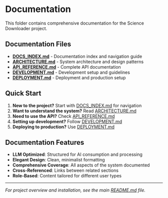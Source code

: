 # Documentation

This folder contains comprehensive documentation for the Science Downloader project.

## Documentation Files

- **[DOCS_INDEX.md](DOCS_INDEX.md)** - Documentation index and navigation guide
- **[ARCHITECTURE.md](ARCHITECTURE.md)** - System architecture and design patterns
- **[API_REFERENCE.md](API_REFERENCE.md)** - Complete API documentation
- **[DEVELOPMENT.md](DEVELOPMENT.md)** - Development setup and guidelines
- **[DEPLOYMENT.md](DEPLOYMENT.md)** - Deployment and production setup

## Quick Start

1. **New to the project?** Start with [DOCS_INDEX.md](DOCS_INDEX.md) for navigation
2. **Want to understand the system?** Read [ARCHITECTURE.md](ARCHITECTURE.md)
3. **Need to use the API?** Check [API_REFERENCE.md](API_REFERENCE.md)
4. **Setting up development?** Follow [DEVELOPMENT.md](DEVELOPMENT.md)
5. **Deploying to production?** Use [DEPLOYMENT.md](DEPLOYMENT.md)

## Documentation Features

- **LLM Optimized**: Structured for AI consumption and processing
- **Elegant Design**: Clean, minimalist formatting
- **Comprehensive Coverage**: All aspects of the system documented
- **Cross-Referenced**: Links between related sections
- **Role-Based**: Content tailored for different user types

---

*For project overview and installation, see the main [README.md](../README.md) file.* 